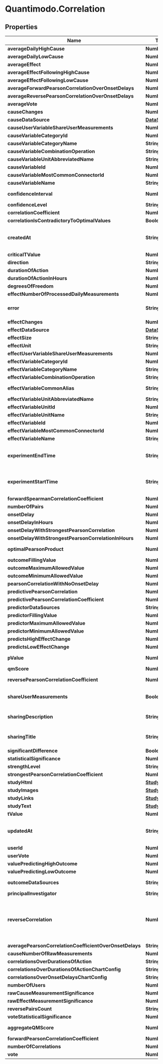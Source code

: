# Quantimodo.Correlation

## Properties
Name | Type | Description | Notes
------------ | ------------- | ------------- | -------------
**averageDailyHighCause** | **Number** | Ex: 4.19 | 
**averageDailyLowCause** | **Number** | Ex: 1.97 | 
**averageEffect** | **Number** | Ex: 3.0791054117396 | 
**averageEffectFollowingHighCause** | **Number** | Ex: 3.55 | 
**averageEffectFollowingLowCause** | **Number** | Ex: 2.65 | 
**averageForwardPearsonCorrelationOverOnsetDelays** | **Number** | Ex: 0.396 | 
**averageReversePearsonCorrelationOverOnsetDelays** | **Number** | Ex: 0.453667 | 
**averageVote** | **Number** | Ex: 0.9855 | 
**causeChanges** | **Number** | Ex: 164 | 
**causeDataSource** | [**DataSource**](DataSource.md) |  | [optional] 
**causeUserVariableShareUserMeasurements** | **Number** | Ex: 1 | 
**causeVariableCategoryId** | **Number** | Ex: 6 | [optional] 
**causeVariableCategoryName** | **String** | Ex: Sleep | [optional] 
**causeVariableCombinationOperation** | **String** | Ex: MEAN | [optional] 
**causeVariableUnitAbbreviatedName** | **String** | Ex: /5 | [optional] 
**causeVariableId** | **Number** | Ex: 1448 | [optional] 
**causeVariableMostCommonConnectorId** | **Number** | Ex: 6 | [optional] 
**causeVariableName** | **String** | Ex: Sleep Quality | 
**confidenceInterval** | **Number** | Ex: 0.14344467795996 | 
**confidenceLevel** | **String** | Ex: high | 
**correlationCoefficient** | **Number** | Ex: 0.538 | 
**correlationIsContradictoryToOptimalValues** | **Boolean** | Ex: false | [optional] 
**createdAt** | **String** | Ex: 2016-12-28 20:47:30 UTC ISO 8601 YYYY-MM-DDThh:mm:ss | 
**criticalTValue** | **Number** | Ex: 1.646 | 
**direction** | **String** | Ex: higher | 
**durationOfAction** | **Number** | Ex: 604800 | 
**durationOfActionInHours** | **Number** | Ex: 168 | 
**degreesOfFreedom** | **Number** | Ex: 200 | [optional] 
**effectNumberOfProcessedDailyMeasurements** | **Number** | Ex: 145 | [optional] 
**error** | **String** | Ex: optimalPearsonProduct is not defined | [optional] 
**effectChanges** | **Number** | Ex: 193 | 
**effectDataSource** | [**DataSource**](DataSource.md) |  | [optional] 
**effectSize** | **String** | Ex: moderately positive | 
**effectUnit** | **String** | Ex: /5 | 
**effectUserVariableShareUserMeasurements** | **Number** | Ex: 1 | [optional] 
**effectVariableCategoryId** | **Number** | Ex: 1 | [optional] 
**effectVariableCategoryName** | **String** | Ex: Emotions | [optional] 
**effectVariableCombinationOperation** | **String** | Ex: MEAN | [optional] 
**effectVariableCommonAlias** | **String** | Ex: Mood_(psychology) | [optional] 
**effectVariableUnitAbbreviatedName** | **String** | Ex: /5 | [optional] 
**effectVariableUnitId** | **Number** | Ex: 10 | [optional] 
**effectVariableUnitName** | **String** | Ex: 1 to 5 Rating | [optional] 
**effectVariableId** | **Number** | Ex: 1398 | [optional] 
**effectVariableMostCommonConnectorId** | **Number** | Ex: 10 | [optional] 
**effectVariableName** | **String** | Ex: Overall Mood | 
**experimentEndTime** | **String** | Ex: 2014-07-30 12:50:00 UTC ISO 8601 YYYY-MM-DDThh:mm:ss | 
**experimentStartTime** | **String** | Ex: 2012-05-06 21:15:00 UTC ISO 8601 YYYY-MM-DDThh:mm:ss | 
**forwardSpearmanCorrelationCoefficient** | **Number** | Ex: 0.528359 | 
**numberOfPairs** | **Number** | Ex: 298 | 
**onsetDelay** | **Number** | Ex: 0 | 
**onsetDelayInHours** | **Number** | Ex: 0 | 
**onsetDelayWithStrongestPearsonCorrelation** | **Number** | Ex: -86400 | 
**onsetDelayWithStrongestPearsonCorrelationInHours** | **Number** | Ex: -24 | 
**optimalPearsonProduct** | **Number** | Ex: 0.68582816186982 | 
**outcomeFillingValue** | **Number** | Ex: -1 | 
**outcomeMaximumAllowedValue** | **Number** | Ex: 23 | [optional] 
**outcomeMinimumAllowedValue** | **Number** | Ex: 0.1 | [optional] 
**pearsonCorrelationWithNoOnsetDelay** | **Number** | Ex: 0.477 | 
**predictivePearsonCorrelation** | **Number** | Ex: 0.538 | 
**predictivePearsonCorrelationCoefficient** | **Number** | Ex: 0.538 | 
**predictorDataSources** | **String** | Ex: RescueTime | 
**predictorFillingValue** | **Number** | Ex: -1 | 
**predictorMaximumAllowedValue** | **Number** | Ex: 200 | 
**predictorMinimumAllowedValue** | **Number** | Ex: 30 | 
**predictsHighEffectChange** | **Number** | Ex: 17 | 
**predictsLowEffectChange** | **Number** | Ex: -11 | 
**pValue** | **Number** | Ex: 0.39628900511586 | [optional] 
**qmScore** | **Number** | Ex: 0.528 | 
**reversePearsonCorrelationCoefficient** | **Number** | Ex: 0.01377184270977 | 
**shareUserMeasurements** | **Boolean** | Would you like to make this study publicly visible? | 
**sharingDescription** | **String** | Ex: N1 Study: Sleep Quality Predicts Higher Overall Mood | [optional] 
**sharingTitle** | **String** | Ex: N1 Study: Sleep Quality Predicts Higher Overall Mood | [optional] 
**significantDifference** | **Boolean** | Ex: 1 | 
**statisticalSignificance** | **Number** | Ex: 0.9813 | 
**strengthLevel** | **String** | Ex: moderate | 
**strongestPearsonCorrelationCoefficient** | **Number** | Ex: 0.613 | 
**studyHtml** | [**StudyHtml**](StudyHtml.md) |  | [optional] 
**studyImages** | [**StudyImages**](StudyImages.md) |  | [optional] 
**studyLinks** | [**StudyLinks**](StudyLinks.md) |  | [optional] 
**studyText** | [**StudyText**](StudyText.md) |  | [optional] 
**tValue** | **Number** | Ex: 9.6986079652717 | 
**updatedAt** | **String** | Ex: 2017-05-06 15:40:38 UTC ISO 8601 YYYY-MM-DDThh:mm:ss | 
**userId** | **Number** | Ex: 230 | 
**userVote** | **Number** | Ex: 1 | 
**valuePredictingHighOutcome** | **Number** | Ex: 4.14 | 
**valuePredictingLowOutcome** | **Number** | Ex: 3.03 | 
**outcomeDataSources** | **String** | original name of the cause. | [optional] 
**principalInvestigator** | **String** | Mike Sinn | [optional] 
**reverseCorrelation** | **Number** | Correlation when cause and effect are reversed. For any causal relationship, the forward correlation should exceed the reverse correlation. | [optional] 
**averagePearsonCorrelationCoefficientOverOnsetDelays** | **String** | Ex:  | [optional] 
**causeNumberOfRawMeasurements** | **Number** | Ex: 14764 | [optional] 
**correlationsOverDurationsOfAction** | **String** | Ex:  | [optional] 
**correlationsOverDurationsOfActionChartConfig** | **String** | Ex:  | [optional] 
**correlationsOverOnsetDelaysChartConfig** | **String** | Ex:  | [optional] 
**numberOfUsers** | **Number** | Ex: 1 | [optional] 
**rawCauseMeasurementSignificance** | **Number** | Ex: 1 | [optional] 
**rawEffectMeasurementSignificance** | **Number** | Ex: 1 | [optional] 
**reversePairsCount** | **String** | Ex: 1 | [optional] 
**voteStatisticalSignificance** | **Number** | Ex: 1 | [optional] 
**aggregateQMScore** | **Number** | Ex: 0.011598441286655 | [optional] 
**forwardPearsonCorrelationCoefficient** | **Number** | Ex: 0.0333 | [optional] 
**numberOfCorrelations** | **Number** | Ex: 6 | [optional] 
**vote** | **Number** | Ex: 1 or 0 | [optional] 


